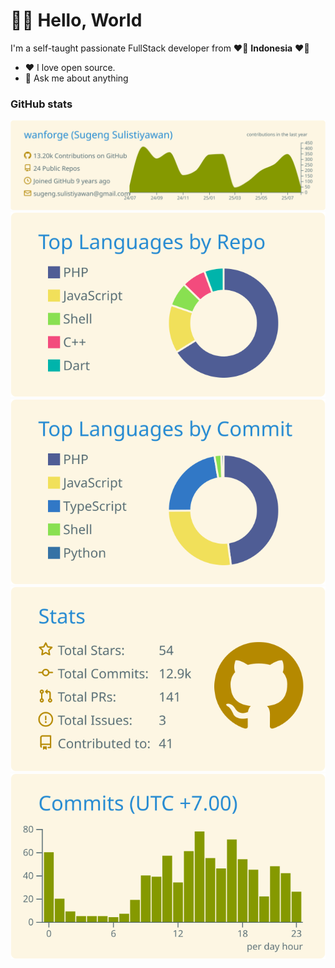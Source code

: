 # 🧑‍💻 Hello, World

I'm a self-taught passionate FullStack developer from ❤🤍 **Indonesia** ❤🤍

- ❤ I love open source.
- 💬 Ask me about anything

### GitHub stats

[![](https://raw.githubusercontent.com/sugeng-sulistiyawan/sugeng-sulistiyawan/master/profile-summary-card-output/solarized/0-profile-details.svg)](https://github.com/sugeng-sulistiyawan/)
[![](https://raw.githubusercontent.com/sugeng-sulistiyawan/sugeng-sulistiyawan/master/profile-summary-card-output/solarized/1-repos-per-language.svg)](https://github.com/sugeng-sulistiyawan/) [![](https://raw.githubusercontent.com/sugeng-sulistiyawan/sugeng-sulistiyawan/master/profile-summary-card-output/solarized/2-most-commit-language.svg)](https://github.com/sugeng-sulistiyawan/)
[![](https://raw.githubusercontent.com/sugeng-sulistiyawan/sugeng-sulistiyawan/master/profile-summary-card-output/solarized/3-stats.svg)](https://github.com/sugeng-sulistiyawan/) [![](https://raw.githubusercontent.com/sugeng-sulistiyawan/sugeng-sulistiyawan/master/profile-summary-card-output/solarized/4-productive-time.svg)](https://github.com/sugeng-sulistiyawan/)
